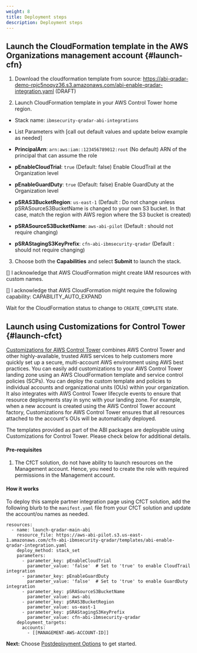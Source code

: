 ```yaml
---
weight: 8
title: Deployment steps
description: Deployment steps
---
```


## Launch the CloudFormation template in the AWS Organizations management account {#launch-cfn}

1. Download the cloudformation template from source: https://abi-qradar-demo-rpjc5noqyz36.s3.amazonaws.com/abi-enable-qradar-integration.yaml (DRAFT)

2. Launch CloudFormation template in your AWS Control Tower home region.

* Stack name: `ibmsecurity-qradar-abi-integrations`

* List Parameters with [call out default values and update below example as needed]

* **PrincipalArn**: `arn:aws:iam::123456789012:root` (No default)
ARN of the principal that can assume the role

* **pEnableCloudTrial**: `true` (Default: false)
Enable CloudTrail at the Organization level

* **pEnableGuardDuty**: `true` (Default: false)
Enable GuardDuty at the Organization level

* **pSRAS3BucketRegion**: `us-east-1` (Default : Do not change unless pSRASourceS3BucketName is changed to your own S3 bucket. In that case, match the region with AWS region where the S3 bucket is created)

* **pSRASourceS3BucketName**: `aws-abi-pilot` (Default : should not require changing)

* **pSRAStagingS3KeyPrefix**: `cfn-abi-ibmsecurity-qradar` (Default : should not require changing)
  

3. Choose both the **Capabilities** and select **Submit** to launch the stack.

  

[] I acknowledge that AWS CloudFormation might create IAM resources with custom names.

  

[] I acknowledge that AWS CloudFormation might require the following capability: CAPABILITY_AUTO_EXPAND

  

Wait for the CloudFormation status to change to `CREATE_COMPLETE` state.

  

  

## Launch using Customizations for Control Tower {#launch-cfct}

  

  

[Customizations for AWS Control Tower](https://aws.amazon.com/solutions/implementations/customizations-for-aws-control-tower/) combines AWS Control Tower and other highly-available, trusted AWS services to help customers more quickly set up a secure, multi-account AWS environment using AWS best practices. You can easily add customizations to your AWS Control Tower landing zone using an AWS CloudFormation template and service control policies (SCPs). You can deploy the custom template and policies to individual accounts and organizational units (OUs) within your organization. It also integrates with AWS Control Tower lifecycle events to ensure that resource deployments stay in sync with your landing zone. For example, when a new account is created using the AWS Control Tower account factory, Customizations for AWS Control Tower ensures that all resources attached to the account's OUs will be automatically deployed.

  

The templates provided as part of the ABI packages are deployable using Customizations for Control Tower. Please check below for additional details.

  

#### Pre-requisites

  

1. The CfCT solution, do not have ability to launch resources on the Management account. Hence, you need to create the role with required permissions in the Management account.

  

#### How it works

  

To deploy this sample partner integration page using CfCT solution, add the following blurb to the `manifest.yaml` file from your CfCT solution and update the account/ou names as needed.

  

```
resources:
  - name: launch-qradar-main-abi
    resource_file: https://aws-abi-pilot.s3.us-east-1.amazonaws.com/cfn-abi-ibmsecurity-qradar/templates/abi-enable-qradar-integration.yaml
    deploy_method: stack_set
    parameters:
      - parameter_key: pEnableCloudTrial
        parameter_value: 'false'  # Set to 'true' to enable CloudTrail integration
      - parameter_key: pEnableGuardDuty
        parameter_value: 'false'  # Set to 'true' to enable GuardDuty integration
      - parameter_key: pSRASourceS3BucketName
        parameter_value: aws-abi
      - parameter_key: pSRAS3BucketRegion
        parameter_value: us-east-1
      - parameter_key: pSRAStagingS3KeyPrefix
        parameter_value: cfn-abi-ibmsecurity-qradar
    deployment_targets:
      accounts:
        - [[MANAGEMENT-AWS-ACCOUNT-ID]]

```

  

  

**Next:** Choose [Postdeployment Options](/post-deployment-steps/index.html) to get started.
